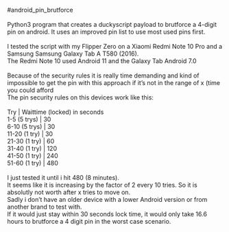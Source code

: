 #android_pin_brutforce<br>
<br>
Python3 program that creates a duckyscript payload to brutforce a 4-digit pin on android. It uses an improved pin list to use most used pins first.<br>
<br>
I tested the script with my Flipper Zero on a Xiaomi Redmi Note 10 Pro and a Samsung Samsung Galaxy Tab A T580 (2016).<br>
The Redmi Note 10 used Android 11 and the Galaxy Tab Android 7.0<br>
<br>
Because of the security rules it is really time demanding and kind of impossible to get the pin with this approach if it’s not in the range of x (time you could afford<br>
The pin security rules on this devices work like this:<br>
<br>
Try | Waittime (locked) in seconds<br>
1-5 (5 trys)  | 30<br>
6-10 (5 trys) | 30<br>
11-20 (1 try) | 30<br>
21-30 (1 try) | 60<br>
31-40 (1 try) | 120<br>
41-50 (1 try) | 240<br>
51-60 (1 try) | 480<br>
<br>
I just tested it until i hit 480 (8 minutes).<br>
It seems like it is increasing by the factor of 2 every 10 tries. So it is absolutly not worth after x tries to move on.<br>
Sadly i don’t have an older device with a lower Android version or from another brand to test with.<br>
If it would just stay within 30 seconds lock time, it would only take 16.6 hours to brutforce a 4 digit pin in the worst case scenario.<br>
